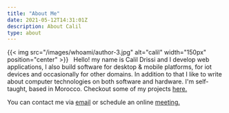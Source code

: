 ```yaml
---
title: "About Me"
date: 2021-05-12T14:31:01Z
description: About Calil 
type: about
---
```





{{< img src="/images/whoami/author-3.jpg" alt="calil" width="150px" position="center" >}}
&nbsp;
Hello! my name is Calil Drissi and I develop web applications, I also build software for desktop & mobile platforms, for iot devices and occasionally for other domains. In addition to that I like to write about computer technologies on both software and hardware. I'm self-taught, based in Morocco. Checkout some of my projects [here.](http://calil.tech/showcase) 

You can contact me via [email](mailto:reach@calil.tech) or schedule an online [meeting.](http://calendly.com/calildrissi)






